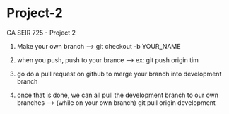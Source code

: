 # Project-2
GA SEIR 725 - Project 2



1) Make your own branch
--> git checkout -b YOUR_NAME

2) when you push, push to your brance
--> ex: git push origin tim

3) go do a pull request on github to merge your branch into development branch

4) once that is done, we can all pull the development branch to our own branches
--> (while on your own branch) git pull origin development
